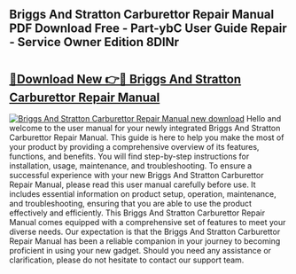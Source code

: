 ## Briggs And Stratton Carburettor Repair Manual PDF Download Free - Part-ybC User Guide Repair - Service Owner Edition 8DlNr

# <h2><a href="http://bc85069.oget.top/?id=Briggs+And+Stratton+Carburettor+Repair+Manual">🔗Download New 👉🔴 Briggs And Stratton Carburettor Repair Manual</a></h2>

[![Briggs And Stratton Carburettor Repair Manual new download](https://i.imgur.com/5g1atiW.png)](http://bc85069.oget.top/?id=Briggs+And+Stratton+Carburettor+Repair+Manual)
Hello and welcome to the user manual for your newly integrated Briggs And Stratton Carburettor Repair Manual. This guide is here to help you make the most of your product by providing a comprehensive overview of its features, functions, and benefits. You will find step-by-step instructions for installation, usage, maintenance, and troubleshooting. To ensure a successful experience with your new Briggs And Stratton Carburettor Repair Manual, please read this user manual carefully before use. It includes essential information on product setup, operation, maintenance, and troubleshooting, ensuring that you are able to use the product effectively and efficiently. This Briggs And Stratton Carburettor Repair Manual comes equipped with a comprehensive set of features to meet your diverse needs. Our expectation is that the Briggs And Stratton Carburettor Repair Manual has been a reliable companion in your journey to becoming proficient in using your new gadget. Should you need any assistance or clarification, please do not hesitate to contact our support team.
